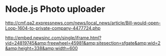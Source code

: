 Node.js Photo uploader
========================
http://cmf.qa2.expressnews.com/news/local_news/article/Bill-would-open-Loop-1604-to-private-company-4477724.php



http://embed.newsinc.com/single/iframe.html?vid=24819745&amp;freewheel=45981&amp;sitesection=sfgate&amp;wid=2&amp;height=338&amp;width=600
